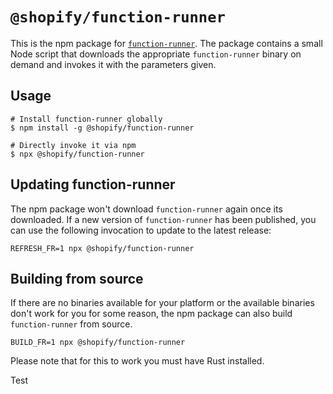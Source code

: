 # `@shopify/function-runner`

This is the npm package for [`function-runner`](https://github.com/Shopify/function-runner). The package contains a small Node
script that downloads the appropriate `function-runner` binary on demand and
invokes it with the parameters given.

## Usage

```
# Install function-runner globally
$ npm install -g @shopify/function-runner

# Directly invoke it via npm
$ npx @shopify/function-runner
```

## Updating function-runner

The npm package won't download `function-runner` again once its downloaded. If a
new version of `function-runner` has been published, you can use
the following invocation to update to the latest release:

```
REFRESH_FR=1 npx @shopify/function-runner
```

## Building from source

If there are no binaries available for your platform or the available binaries
don't work for you for some reason, the npm package can also build `function-runner` from source.

```
BUILD_FR=1 npx @shopify/function-runner
```

Please note that for this to work you must have Rust installed.

Test
